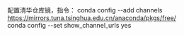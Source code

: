 配置清华仓库镜，指令：
conda config --add channels https://mirrors.tuna.tsinghua.edu.cn/anaconda/pkgs/free/                                                       
                       conda config --set show_channel_urls yes
